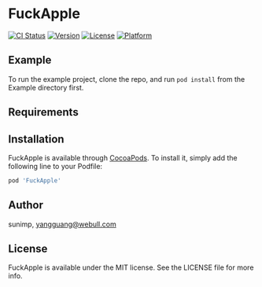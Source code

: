 # FuckApple

[![CI Status](https://img.shields.io/travis/sunimp/FuckApple.svg?style=flat)](https://travis-ci.org/sunimp/FuckApple)
[![Version](https://img.shields.io/cocoapods/v/FuckApple.svg?style=flat)](https://cocoapods.org/pods/FuckApple)
[![License](https://img.shields.io/cocoapods/l/FuckApple.svg?style=flat)](https://cocoapods.org/pods/FuckApple)
[![Platform](https://img.shields.io/cocoapods/p/FuckApple.svg?style=flat)](https://cocoapods.org/pods/FuckApple)

## Example

To run the example project, clone the repo, and run `pod install` from the Example directory first.

## Requirements

## Installation

FuckApple is available through [CocoaPods](https://cocoapods.org). To install
it, simply add the following line to your Podfile:

```ruby
pod 'FuckApple'
```

## Author

sunimp, yangguang@webull.com

## License

FuckApple is available under the MIT license. See the LICENSE file for more info.
